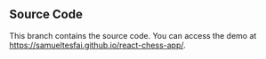 ## Source Code

This branch contains the source code. You can access the demo at https://samueltesfai.github.io/react-chess-app/.
